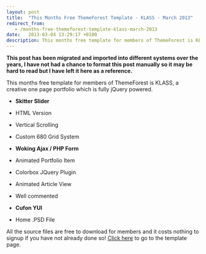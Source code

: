 ```yaml
---
layout: post
title:  "This Months Free ThemeForest Template - KLASS - March 2013"
redirect_from:
   - /months-free-themeforest-template-klass-march-2013
date:   2013-03-04 13:29:17 +0100
description: This months free template for members of ThemeForest is KLASS, a creative one page portfolio which is fully jQuery powered. Skitter Slider HTML Version...
---
```


**This post has been migrated and imported into different systems over the years, I have not had a chance to format this post manually so it may be hard to read but I have left it here as a reference.**

This months free template for members of ThemeForest is KLASS, a creative one page portfolio which is fully jQuery powered.

  
- **Skitter Slider**
  
- HTML Version
  
- Vertical Scrolling
  
- Custom 680 Grid System
  
- **Woking Ajax / PHP Form**
  
- Animated Portfolio Item
  
- Colorbox JQuery Plugin
  
- Animated Article View
  
- Well commented
  
- **Cufon YUI**
  
- Home .PSD File
  

  
 All the source files are free to download for members and it costs nothing to signup if you have not already done so! [Click here](http://themeforest.net/item/klass-creative-one-page-portfolio/631504?WT.ac=free_file&WT.seg_1=free_file&WT.z_author=Smartik&ref=bigideaguy "KLASS - Creative One Page Portfolio") to go to the template page.